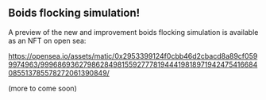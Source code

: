 ## Boids flocking simulation!

A preview of the new and improvement boids flocking simulation is available as an NFT on open sea:

https://opensea.io/assets/matic/0x2953399124f0cbb46d2cbacd8a89cf0599974963/99968693627986284981559277781944419818971942475416684085513785578272061390849/

(more to come soon)
